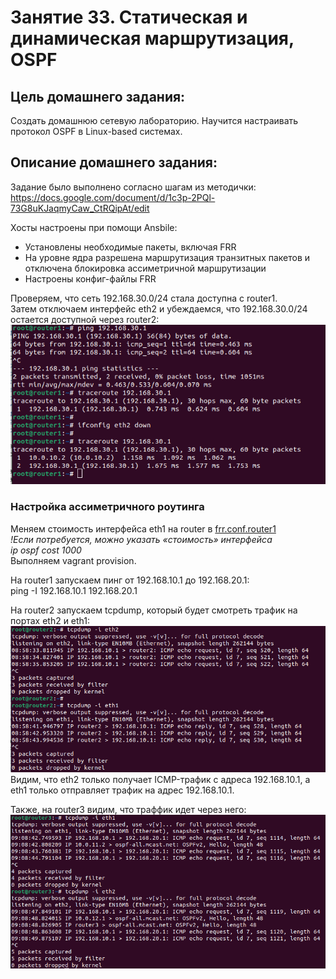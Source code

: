 # Занятие 33. Статическая и динамическая маршрутизация, OSPF 

## Цель домашнего задания:
Создать домашнюю сетевую лабораторию. Научится настраивать протокол OSPF в Linux-based системах.

## Описание домашнего задания:

Задание было выполнено согласно шагам из методички:  
https://docs.google.com/document/d/1c3p-2PQl-73G8uKJaqmyCaw_CtRQipAt/edit

Хосты настроены при помощи Ansbile:  
- Установлены необходимые пакеты, включая FRR
- На уровне ядра разрешена маршрутизация транзитных пакетов и отключена блокировка ассиметричной маршрутизации
- Настроены конфиг-файлы FRR

Проверяем, что сеть 192.168.30.0/24 стала доступна с router1.  
Затем отключаем интерфейс eth2 и убеждаемся, что 192.168.30.0/24 остается доступной через router2:  
![image info](./traceroute.png)  

### Настройка ассиметричного роутинга
Меняем стоимость интерфейса eth1 на router в [frr.conf.router1](./frr.conf.router1)  
_!Если потребуется, можно указать «стоимость» интерфейса  
 ip ospf cost 1000_  
Выполняем vagrant provision.  

На router1 запускаем пинг от 192.168.10.1 до 192.168.20.1:  
ping -I 192.168.10.1 192.168.20.1  

На router2 запускаем tcpdump, который будет смотреть трафик на портах eth2 и eth1:
![image info](./assymetric-router2.png)  
Видим, что eth2 только получает ICMP-трафик с адреса 192.168.10.1, а eth1 только отправляет трафик на адрес 192.168.10.1.

Также, на router3 видим, что траффик идет через него:  
![image info](./assymetric-router3.png) 




